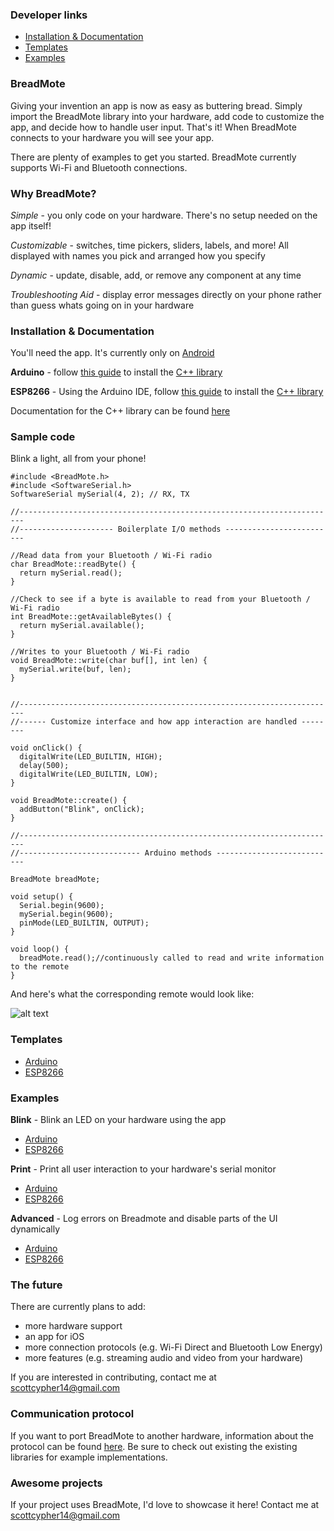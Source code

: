 ### Developer links

* [Installation & Documentation](#installation--documentation)
* [Templates](#templates)
* [Examples](#examples)

### BreadMote

Giving your invention an app is now as easy as buttering bread. Simply import the BreadMote library into your hardware, add code to customize the app, and decide how to handle user input. That's it! When BreadMote connects to your hardware you will see your app.

There are plenty of examples to get you started. BreadMote currently supports Wi-Fi and Bluetooth connections.

### Why BreadMote?

*Simple* - you only code on your hardware. There's no setup needed on the app itself!

*Customizable* - switches, time pickers, sliders, labels, and more! All displayed with names you pick and arranged how you specify

*Dynamic* - update, disable, add, or remove any component at any time

*Troubleshooting Aid* - display error messages directly on your phone rather than guess whats going on in your hardware

### Installation & Documentation

You'll need the app. It's currently only on [Android](https://play.google.com/apps/testing/com.cypher.breadmote)

**Arduino** - follow [this guide](https://www.arduino.cc/en/Guide/Libraries) to install the [C++ library](https://github.com/ScottCypher/BreadMote/tree/master/libraries/c%2B%2B/)

**ESP8266** - Using the Arduino IDE, follow [this guide](https://www.arduino.cc/en/Guide/Libraries) to install the [C++ library](https://github.com/ScottCypher/BreadMote/tree/master/libraries/c%2B%2B/)

Documentation for the C++ library can be found [here](http://scottcypher.github.io/BreadMote/libraries/c++/class_bread_mote.html)


### Sample code
Blink a light, all from your phone!

    #include <BreadMote.h>
    #include <SoftwareSerial.h>
    SoftwareSerial mySerial(4, 2); // RX, TX
    
    //-----------------------------------------------------------------------
    //--------------------- Boilerplate I/O methods -------------------------
    
    //Read data from your Bluetooth / Wi-Fi radio
    char BreadMote::readByte() {
      return mySerial.read();
    }
    
    //Check to see if a byte is available to read from your Bluetooth / Wi-Fi radio
    int BreadMote::getAvailableBytes() {
      return mySerial.available();
    }
    
    //Writes to your Bluetooth / Wi-Fi radio
    void BreadMote::write(char buf[], int len) {
      mySerial.write(buf, len);
    }


    //-----------------------------------------------------------------------
    //------ Customize interface and how app interaction are handled --------

    void onClick() {
      digitalWrite(LED_BUILTIN, HIGH);
      delay(500);
      digitalWrite(LED_BUILTIN, LOW);
    }

    void BreadMote::create() {
      addButton("Blink", onClick);
    }

    //-----------------------------------------------------------------------
    //--------------------------- Arduino methods ---------------------------

    BreadMote breadMote;

    void setup() {
      Serial.begin(9600);
      mySerial.begin(9600);
      pinMode(LED_BUILTIN, OUTPUT);
    }

    void loop() {
      breadMote.read();//continuously called to read and write information to the remote
    }

And here's what the corresponding remote would look like:

![alt text](http://scottcypher.github.io/BreadMote/screenshot.png "Blink BreadMote screenshot")


### Templates

* [Arduino](https://github.com/ScottCypher/BreadMote/blob/master/arduino/template/template.ino)
* [ESP8266](https://github.com/ScottCypher/BreadMote/blob/master/esp8266/template/template.ino)

### Examples

**Blink** - Blink an LED on your hardware using the app

* [Arduino](https://github.com/ScottCypher/BreadMote/blob/master/arduino/blink/blink.ino)
* [ESP8266](https://github.com/ScottCypher/BreadMote/blob/master/esp8266/blink/blink.ino)

**Print** - Print all user interaction to your hardware's serial monitor

* [Arduino](https://github.com/ScottCypher/BreadMote/blob/master/arduino/demo/demo.ino)
* [ESP8266](https://github.com/ScottCypher/BreadMote/blob/master/esp8266/demo/demo.ino)

**Advanced** - Log errors on Breadmote and disable parts of the UI dynamically

* [Arduino](https://github.com/ScottCypher/BreadMote/blob/master/arduino/advanced/advanced.ino)
* [ESP8266](https://github.com/ScottCypher/BreadMote/blob/master/esp8266/advanced/advanced.ino)

### The future

There are currently plans to add:

* more hardware support
* an app for iOS
* more connection protocols (e.g. Wi-Fi Direct and Bluetooth Low Energy)
* more features (e.g. streaming audio and video from your hardware)

If you are interested in contributing, contact me at scottcypher14@gmail.com

### Communication protocol

If you want to port BreadMote to another hardware, information about the protocol can be found [here](http://scottcypher.github.io/BreadMote/protocol.md). Be sure to check out existing the existing libraries for example implementations.

### Awesome projects

If your project uses BreadMote, I'd love to showcase it here! Contact me at scottcypher14@gmail.com
